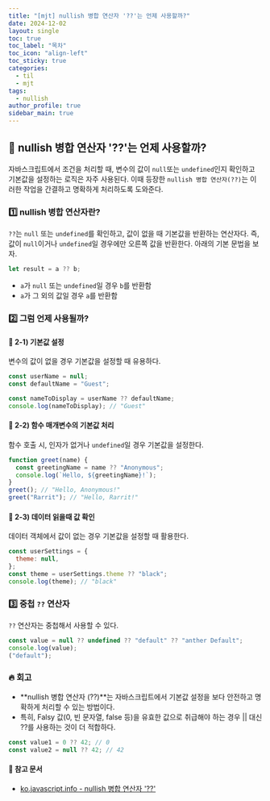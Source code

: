 ```yaml
---
title: "[mjt] nullish 병합 연산자 '??'는 언제 사용할까?"
date: 2024-12-02
layout: single
toc: true
toc_label: "목차"
toc_icon: "align-left"
toc_sticky: true
categories:
  - til
  - mjt
tags:
  - nullish
author_profile: true
sidebar_main: true
---
```


## :ledger: nullish 병합 연산자 '??'는 언제 사용할까?

자바스크립트에서 조건을 처리할 때, 변수의 값이 `null`또는 `undefined`인지 확인하고 기본값을 설정하는 로직은 자주 사용된다. 이때 등장한 `nullish 병합 연산자(??)`는 이러한 작업을 간결하고 명확하게 처리하도록 도와준다.

### :one: nullish 병합 연산자란?

`??`는 `null` 또는 `undefined`를 확인하고, 값이 없을 때 기본값을 반환하는 연산자다. 즉, 값이 `null`이거나 `undefined`일 경우에만 오른쪽 값을 반환한다. 아래의 기본 문법을 보자.

```javascript
let result = a ?? b;
```

- `a`가 `null` 또는 `undefined`일 경우 `b`를 반환함
- `a`가 그 외의 값일 경우 `a`를 반환함

### :two: 그럼 언제 사용될까?

#### :pushpin: 2-1) 기본값 설정

변수의 값이 없을 경우 기본값을 설정할 때 유용하다.

```javascript
const userName = null;
const defaultName = "Guest";

const nameToDisplay = userName ?? defaultName;
console.log(nameToDisplay); // "Guest"
```

#### :pushpin: 2-2) 함수 매개변수의 기본값 처리

함수 호출 시, 인자가 없거나 `undefined`일 경우 기본값을 설정한다.

```javascript
function greet(name) {
  const greetingName = name ?? "Anonymous";
  console.log(`Hello, ${greetingName}!`);
}
greet(); // "Hello, Anonymous!"
greet("Rarrit"); // "Hello, Rarrit!"
```

#### :pushpin: 2-3) 데이터 읽을때 값 확인

데이터 객체에서 값이 없는 경우 기본값을 설정할 때 활용한다.

```javascript
const userSettings = {
  theme: null,
};
const theme = userSettings.theme ?? "black";
console.log(theme); // "black"
```

### :three: 중첩 `??` 연산자

`??` 연산자는 중첩해서 사용할 수 있다.

```javascript
const value = null ?? undefined ?? "default" ?? "anther Default";
console.log(value);
("default");
```

### :fire: 회고

- **nullish 병합 연산자 (??)**는 자바스크립트에서 기본값 설정을 보다 안전하고 명확하게 처리할 수 있는 방법이다.
- 특히, Falsy 값(0, 빈 문자열, false 등)을 유효한 값으로 취급해야 하는 경우 || 대신 ??를 사용하는 것이 더 적합하다.

```javascript
const value1 = 0 ?? 42; // 0
const value2 = null ?? 42; // 42
```

#### :pushpin: 참고 문서

- [ko.javascript.info - nullish 병합 연산자 '??'](https://ko.javascript.info/nullish-coalescing-operator)
